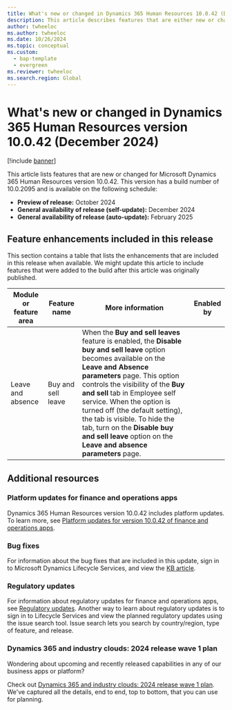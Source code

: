 ```yaml
---
title: What's new or changed in Dynamics 365 Human Resources 10.0.42 (December 2024)
description: This article describes features that are either new or changed in the Microsoft Dynamics 365 Human Resources version 10.0.42 preview release.
author: twheeloc
ms.author: twheeloc
ms.date: 10/26/2024
ms.topic: conceptual
ms.custom: 
  - bap-template
  - evergreen
ms.reviewer: twheeloc
ms.search.region: Global
---
```


# What's new or changed in Dynamics 365 Human Resources version 10.0.42 (December 2024)

[!include [banner](../../includes/preview-banner.md)]

This article lists features that are new or changed for Microsoft Dynamics 365 Human Resources version 10.0.42. This version has a build number of 10.0.2095 and is available on the following schedule:

- **Preview of release:** October 2024
- **General availability of release (self-update):** December 2024
- **General availability of release (auto-update):** February 2025

## Feature enhancements included in this release

This section contains a table that lists the enhancements that are included in this release when available. We might update this article to include features that were added to the build after this article was originally published.

| Module or feature area | Feature name | More information | Enabled by |
|---|---|---|---|
| Leave and absence | Buy and sell leave | When the **Buy and sell leaves** feature is enabled, the **Disable buy and sell leave** option becomes available on the **Leave and Absence parameters** page. This option controls the visibility of the **Buy and sell** tab in Employee self service. When the option is turned off (the default setting), the tab is visible. To hide the tab, turn on the **Disable buy and sell leave** option on the **Leave and absence parameters** page. | |

## Additional resources

### Platform updates for finance and operations apps

Dynamics 365 Human Resources version 10.0.42 includes platform updates. To learn more, see [Platform updates for version 10.0.42 of finance and operations apps](../../fin-ops-core/fin-ops/get-started/whats-new-platform-updates-10-0-42.md).

### Bug fixes

For information about the bug fixes that are included in this update, sign in to Microsoft Dynamics Lifecycle Services, and view the [KB article](https://fix.lcs.dynamics.com/Issue/Details?bugId=968512).

### Regulatory updates

For information about regulatory updates for finance and operations apps, see [Regulatory updates](../localizations/regulatory-updates.md). Another way to learn about regulatory updates is to sign in to Lifecycle Services and view the planned regulatory updates using the issue search tool. Issue search lets you search by country/region, type of feature, and release.

### Dynamics 365 and industry clouds: 2024 release wave 1 plan

Wondering about upcoming and recently released capabilities in any of our business apps or platform?

Check out [Dynamics 365 and industry clouds: 2024 release wave 1 plan](/dynamics365/release-plan/2024wave1/finance-supply-chain/dynamics365-finance). We've captured all the details, end to end, top to bottom, that you can use for planning.
